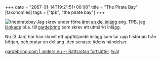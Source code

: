 +++
date = "2007-01-14T19:21:51+00:00"
title = "The Pirate Bay"
[taxonomies]
tags = ["tpb", "the pirate bay"]
+++

<img id="image69" src="/images/2006/06/thepiratebay.thumbnail.gif" alt="thepiratebay" align="left" />Jag skrev under förra året [en del inlägg][1] ang. TPB, jag [länkade][2] bl.a. till [gardebring][3] som skrev ett utmärkt inlägg.

Nu (3 Jan) har han skrivit ett uppföljande inlägg som tar upp historian från början, och pratar en del ang. den senaste tidens händelser.

[gardebring.com | anders.nu -- Rättsrötan fortsätter][4] ([via][5])



<small></small>

 [1]: http://junkpile.se/~s/wp/?s=tpb
 [2]: https://nsg.cc/post/2006/mer-om-razzian-skadestand/
 [3]: https://web.archive.org/web/20070113203018/http://gardebring.com/2006/06/228.html
 [4]: https://web.archive.org/web/20071104154135/http://www.gardebring.com/2007/01/317.html
 [5]: http://ravens-blog.blogspot.com/2007/01/tillslaget-mot-tpb-och-dess-bristande.html
